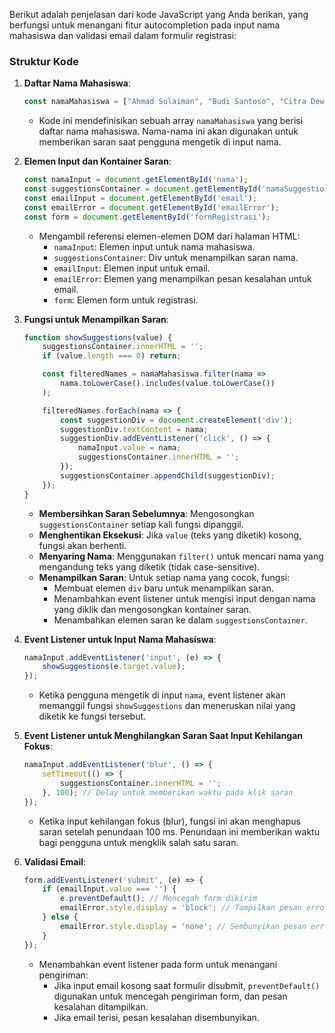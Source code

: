 Berikut adalah penjelasan dari kode JavaScript yang Anda berikan, yang berfungsi untuk menangani fitur autocompletion pada input nama mahasiswa dan validasi email dalam formulir registrasi:

### Struktur Kode

1. **Daftar Nama Mahasiswa**:
   ```javascript
   const namaMahasiswa = ["Ahmad Sulaiman", "Budi Santoso", "Citra Dewi", "Dian Lestari", "Eka Putra", "Fatimah Nur", "Gilang Ramadhan"];
   ```
   - Kode ini mendefinisikan sebuah array `namaMahasiswa` yang berisi daftar nama mahasiswa. Nama-nama ini akan digunakan untuk memberikan saran saat pengguna mengetik di input nama.

2. **Elemen Input dan Kontainer Saran**:
   ```javascript
   const namaInput = document.getElementById('nama');
   const suggestionsContainer = document.getElementById('namaSuggestions');
   const emailInput = document.getElementById('email');
   const emailError = document.getElementById('emailError');
   const form = document.getElementById('formRegistrasi');
   ```
   - Mengambil referensi elemen-elemen DOM dari halaman HTML:
     - `namaInput`: Elemen input untuk nama mahasiswa.
     - `suggestionsContainer`: Div untuk menampilkan saran nama.
     - `emailInput`: Elemen input untuk email.
     - `emailError`: Elemen yang menampilkan pesan kesalahan untuk email.
     - `form`: Elemen form untuk registrasi.

3. **Fungsi untuk Menampilkan Saran**:
   ```javascript
   function showSuggestions(value) {
       suggestionsContainer.innerHTML = '';
       if (value.length === 0) return;

       const filteredNames = namaMahasiswa.filter(nama => 
           nama.toLowerCase().includes(value.toLowerCase())
       );

       filteredNames.forEach(nama => {
           const suggestionDiv = document.createElement('div');
           suggestionDiv.textContent = nama;
           suggestionDiv.addEventListener('click', () => {
               namaInput.value = nama;
               suggestionsContainer.innerHTML = '';
           });
           suggestionsContainer.appendChild(suggestionDiv);
       });
   }
   ```
   - **Membersihkan Saran Sebelumnya**: Mengosongkan `suggestionsContainer` setiap kali fungsi dipanggil.
   - **Menghentikan Eksekusi**: Jika `value` (teks yang diketik) kosong, fungsi akan berhenti.
   - **Menyaring Nama**: Menggunakan `filter()` untuk mencari nama yang mengandung teks yang diketik (tidak case-sensitive).
   - **Menampilkan Saran**: Untuk setiap nama yang cocok, fungsi:
     - Membuat elemen `div` baru untuk menampilkan saran.
     - Menambahkan event listener untuk mengisi input dengan nama yang diklik dan mengosongkan kontainer saran.
     - Menambahkan elemen saran ke dalam `suggestionsContainer`.

4. **Event Listener untuk Input Nama Mahasiswa**:
   ```javascript
   namaInput.addEventListener('input', (e) => {
       showSuggestions(e.target.value);
   });
   ```
   - Ketika pengguna mengetik di input `nama`, event listener akan memanggil fungsi `showSuggestions` dan meneruskan nilai yang diketik ke fungsi tersebut.

5. **Event Listener untuk Menghilangkan Saran Saat Input Kehilangan Fokus**:
   ```javascript
   namaInput.addEventListener('blur', () => {
       setTimeout(() => {
           suggestionsContainer.innerHTML = '';
       }, 100); // Delay untuk memberikan waktu pada klik saran
   });
   ```
   - Ketika input kehilangan fokus (blur), fungsi ini akan menghapus saran setelah penundaan 100 ms. Penundaan ini memberikan waktu bagi pengguna untuk mengklik salah satu saran.

6. **Validasi Email**:
   ```javascript
   form.addEventListener('submit', (e) => {
       if (emailInput.value === '') {
           e.preventDefault(); // Mencegah form dikirim
           emailError.style.display = 'block'; // Tampilkan pesan error
       } else {
           emailError.style.display = 'none'; // Sembunyikan pesan error
       }
   });
   ```
   - Menambahkan event listener pada form untuk menangani pengiriman:
     - Jika input email kosong saat formulir disubmit, `preventDefault()` digunakan untuk mencegah pengiriman form, dan pesan kesalahan ditampilkan.
     - Jika email terisi, pesan kesalahan disembunyikan.
